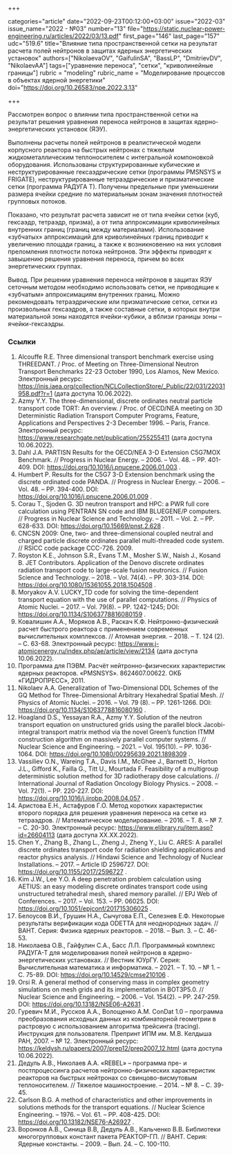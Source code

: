 +++

categories="article"
date="2022-09-23T00:12:00+03:00"
issue="2022-03"
issue_name="2022 - №03"
number="13"
file="https://static.nuclear-power-engineering.ru/articles/2022/03/13.pdf"
first_page="146"
last_page="157"
udc="519.6"
title="Влияние типа пространственной сетки на результат расчета полей нейтронов в защитах ядерных энергетических установок"
authors=["NikolaevaOV", "GaifulinSA", "BassLP", "DmitrievDV", "NikolaevAA"]
tags=["уравнение переноса", "сетки", "криволинейные границы"]
rubric = "modeling"
rubric_name = "Моделирование процессов в объектах ядерной энергетики"
doi="https://doi.org/10.26583/npe.2022.3.13"

+++

Рассмотрен вопрос о влиянии типа пространственной сетки на результат решения уравнения переноса нейтронов в защитах ядерно-энергетических установок (ЯЭУ).

Выполнены расчеты полей нейтронов в реалистической модели корпусного реактора на быстрых нейтронах с тяжелым жидкометаллическим теплоносителем с интегральной компоновкой оборудования. Использованы структурированные кубические и неструктурированные гексаэдрические сетки (программы PMSNSYS и FRIGATE), неструктурированные тетраэдрические и призматические сетки (программа РАДУГА Т). Получены предельные при уменьшении размера ячейки средние по материальным зонам значения плотностей групповых потоков.

Показано, что результат расчета зависит не от типа ячейки сетки (куб, гексаэдр, тетраэдр, призма), а от типа аппроксимации криволинейных внутренних границ (границ между материалами). Использование «зубчатых» аппроксимаций для криволинейных границ приводит к увеличению площади границ, а также к возникновению на них условия преломления плотности потока нейтронов. Эти эффекты приводят к завышению решения уравнения переноса, причем во всех энергетических группах.

Вывод. При решении уравнения переноса нейтронов в защитах ЯЭУ сеточным методом необходимо использовать сетки, не приводящие к «зубчатым» аппроксимациям внутренних границ. Можно рекомендовать тетраэдрические или призматические сетки, сетки из произвольных гексаэдров, а также составные сетки, в которых внутри материальной зоны находятся ячейки-кубики, а вблизи границы зоны – ячейки-гексаэдры.

### Ссылки

1. Alcouffe R.E. Three dimensional transport benchmark exercise using THREEDANT. / Proc. of Meeting on Three-Dimensional Neutron Transport Benchmarks 22-23 October 1990, Los Alamos, New Mexico. Электронный ресурс: https://inis.iaea.org/collection/NCLCollectionStore/_Public/22/031/22031958.pdf?r=1 (дата доступа 10.06.2022).
2. Azmy Y.Y. The three-dimensional, discrete ordinates neutral particle transport code TORT: An overview. / Proc. of OECD/NEA meeting on 3D Deterministic Radiation Transport Computer Programs, Feature, Applications and Perspectives 2-3 December 1996. – Paris, France. Электронный ресурс: https://www.researchgate.net/publication/255255411 (дата доступа 10.06.2022).
3. Dahl J.A. PARTISN Results for the OECD/NEA 3-D Extension C5G7MOX Benchmark. // Progress in Nuclear Energy. – 2006. – Vol. 48. – PP. 401-409. DOI: https://doi.org/10.1016/j.pnucene.2006.01.003 .
4. Humbert P. Results for the C5G7 3-D Extension benchmark using the discrete ordinated code PANDA. // Progress in Nuclear Energy. – 2006. – Vol. 48. – PP. 394-400. DOI: https://doi.org/10.1016/j.pnucene.2006.01.009 .
5. Corau T., Sjoden G. 3D neutron transport and HPC: a PWR full core calculation using PENTRAN SN code and IBM BLUEGENE/P computers. // Progress in Nuclear Science and Technology. – 2011. – Vol. 2. – PP. 628-633. DOI: https://doi.org/10.15669/pnst.2.628 .
6. CNCSN 2009: One, two- and three-dimensional coupled neutral and charged particle discrete ordinates parallel multi-threaded code system. // RSICC code package CCC-726. 2009.
7. Royston K.E., Johnson S.R., Evans T.M., Mosher S.W., Naish J., Kosand B. JET Contributors. Application of the Denovo discrete ordinates radiation transport code to large-scale fusion neutronics. // Fusion Science and Technology. – 2018. – Vol. 74(4). – PP. 303-314. DOI: https://doi.org/10.1080/15361055.2018.1504508 .
8. Moryakov A.V. LUCKY_TD code for solving the time-dependent transport equation with the use of parallel computations. // Physics of Atomic Nuclei. – 2017. – Vol. 79(8). – PP. 1242-1245; DOI: https://doi.org/10.1134/S1063778816080159 .
9. Ковалишин А.А., Моряков А.В., Раскач К.Ф. Нейтронно-физический расчет быстрого реактора с применением современных вычислительных комплексов. // Атомная энергия. – 2018. – Т. 124 (2). – С. 63-68. Электронный ресурс: https://www.j-atomicenergy.ru/index.php/ae/article/view/2134 (дата доступа 10.06.2022).
10. Программа для ПЭВМ. Расчёт нейтронно-физических характеристик ядерных реакторов. «PMSNSYS». 8624607.00622. ОКБ «ГИДРОПРЕСС», 2011.
11. Nikolaev A.A. Generalization of Two-Dimensional DDL Schemes of the GQ Method for Three-Dimensional Arbitrary Hexahedral Spatial Mesh. // Physics of Atomic Nuclei. – 2016. – Vol. 79 (8). – PP. 1261-1266. DOI: https://doi.org/10.1134/S1063778816080160 .
12. Hoagland D.S., Yessayan R.A., Azmy Y.Y. Solution of the neutron transport equation on unstructured grids using the parallel block Jacobi-integral transport matrix method via the novel Green’s function ITMM construction algorithm on massively parallel computer systems. // Nuclear Science and Engineering. – 2021. – Vol. 195(10). – PP. 1036-1064. DOI: https://doi.org/10.1080/00295639.2021.1898309 .
13. Vassiliev O.N., Wareing T.A., Davis I.M., McGhee J., Barnett D., Horton J.L., Gifford K., Failla G., Titt U., Mourtada F. Feasibility of a multigroup deterministic solution method for 3D radiotherapy dose calculations. // International Journal of Radiation Oncology Biology Physics. – 2008. – Vol. 72(1). – PP. 220-227. DOI: https://doi.org/10.1016/j.ijrobp.2008.04.057 .
14. Аристова Е.Н., Астафуров Г.О. Метод коротких характеристик второго порядка для решения уравнения переноса на сетке из тетраэдров. // Математическое моделирование. – 2016. – Т. 8. – № 7. – С. 20-30. Электронный ресурс: https://www.elibrary.ru/item.asp?id=26604113 (дата доступа ХХ.ХХ.2022).
15. Chen Y., Zhang B., Zhang L., Zheng J., Zheng Y., Liu C. ARES: A parallel discrete ordinates transport code for radiation shielding applications and reactor physics analysis. // Hindawi Science and Technology of Nuclear Installations. – 2017. – Article ID 2596727. DOI: https://doi.org/10.1155/2017/2596727 .
16. Kim J.W., Lee Y.O. A deep penetration problem calculation using AETIUS: an easy modeling discrete ordinates transport code using unstructured tetrahedral mesh, shared memory parallel. // EPJ Web of Conferences. – 2017. – Vol. 153. – PP. 06025. DOI: https://doi.org/10.1051/epjconf/201715306025 .
17. Белоусов В.И., Грушин Н.А., Сычугова Е.П., Селезнев Е.Ф. Некоторые результаты верификации кода ODETTA для неоднородных задач. // ВАНТ. Серия: Физика ядерных реакторов. – 2018. – Вып. 3. – С. 46-53.
18. Николаева О.В., Гайфулин С.А., Басс Л.П. Программный комплекс РАДУГА-Т для моделирования полей нейтронов в ядерно-энергетических установках. // Вестник ЮУрГУ. Серия: Вычислительная математика и информатика. – 2021. – Т. 10. – № 1. – С. 75-89. DOI: https://doi.org/10.14529/cmse210106 .
19. Orsi R. A general method of conserving mass in complex geometry simulations on mesh grids and its implementation in BOT3P5.0. // Nuclear Science and Engineering. – 2006. – Vol. 154(2). – PP. 247-259. DOI: https://doi.org/10.13182/NSE06-A2631 .
20. Гуревич М.И., Руссков А.А., Волощенко А.М. ConDat 1.0 – программа преобразования исходных данных из комбинаторной геометрии в растровую с использованием алгоритма трейсинга (tracing). Инструкция для пользователя. Препринт ИПМ им. М.В. Келдыша РАН, 2007. – № 12. Электронный ресурс: https://keldysh.ru/papers/2007/prep12/prep2007_12.html (дата доступа 10.06.2022).
21. Дедуль А.В., Николаев А.А. «REBEL» – программа пре- и постпроцессинга расчетов нейтронно-физических характеристик реакторов на быстрых нейтронах со свинцово-висмутовым теплоносителем. // Тяжелое машиностроение. – 2014. – № 8. – С. 39-45.
21. Carlson B.G. A method of characteristics and other improvements in solutions methods for the transport equations. // Nuclear Science Engineering. – 1976. – Vol. 61. – PP. 408-425. DOI: https://doi.org/10.13182/NSE76-A26927 .
22. Воронков А.В., Синица В.В, Дедуль А.В., Кальченко В.В. Библиотеки многогрупповых констант пакета РЕАКТОР-ГП. // ВАНТ. Серия: Ядерные константы. – 2009. – Вып. 24. – С. 100-110.